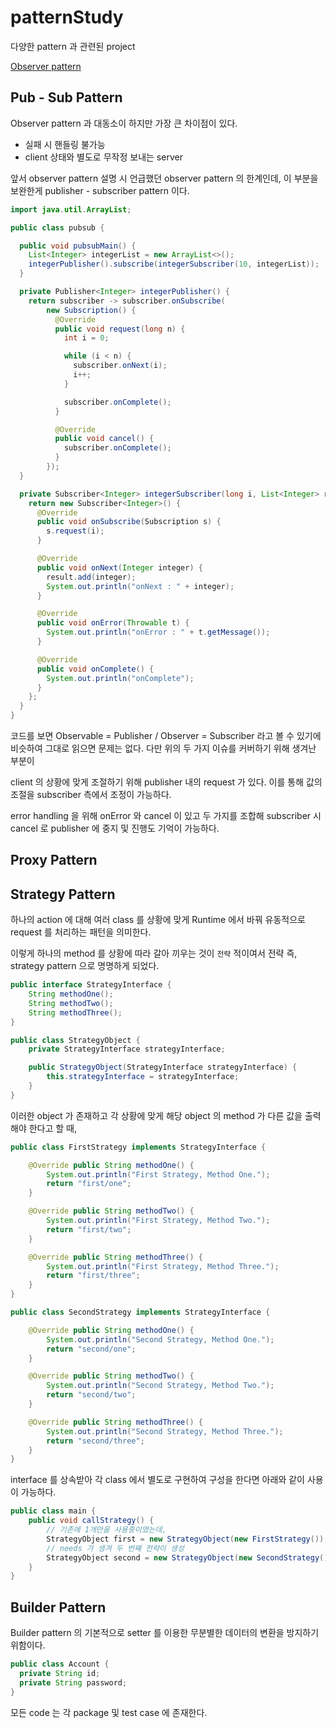 # patternStudy
다양한 pattern 과 관련된 project


[Observer pattern](/src/main/java/com/jk/study/pattern/observer/README.md)

## Pub - Sub Pattern

Observer pattern 과 대동소이 하지만 가장 큰 차이점이 있다.

- 실패 시 핸들링 불가능
- client 상태와 별도로 무작정 보내는 server

앞서 observer pattern 설명 시 언급했던 observer pattern 의 한계인데, 
이 부분을 보완한게 publisher - subscriber pattern 이다.

```java
import java.util.ArrayList;

public class pubsub {

  public void pubsubMain() {
    List<Integer> integerList = new ArrayList<>();
    integerPublisher().subscribe(integerSubscriber(10, integerList));
  }

  private Publisher<Integer> integerPublisher() {
    return subscriber -> subscriber.onSubscribe(
        new Subscription() {
          @Override
          public void request(long n) {
            int i = 0;

            while (i < n) {
              subscriber.onNext(i);
              i++;
            }

            subscriber.onComplete();
          }

          @Override
          public void cancel() {
            subscriber.onComplete();
          }
        });
  }

  private Subscriber<Integer> integerSubscriber(long i, List<Integer> result) {
    return new Subscriber<Integer>() {
      @Override
      public void onSubscribe(Subscription s) {
        s.request(i);
      }

      @Override
      public void onNext(Integer integer) {
        result.add(integer);
        System.out.println("onNext : " + integer);
      }

      @Override
      public void onError(Throwable t) {
        System.out.println("onError : " + t.getMessage());
      }

      @Override
      public void onComplete() {
        System.out.println("onComplete");
      }
    };
  }
}
```

코드를 보면 Observable = Publisher / Observer = Subscriber 라고 볼 수 있기에 비슷하여 그대로 읽으면 문제는 없다.
다만 위의 두 가지 이슈를 커버하기 위해 생겨난 부분이

client 의 상황에 맞게 조절하기 위해 publisher 내의 request 가 있다. 이를 통해 값의 조절을 subscriber 측에서 조정이 가능하다.

error handling 을 위해 onError 와 cancel 이 있고 두 가지를 조합해 subscriber 시 cancel 로 publisher 에 중지 및 진행도 기억이 가능하다.

## Proxy Pattern


## Strategy Pattern

하나의 action 에 대해 여러 class 를 상황에 맞게 Runtime 에서 바꿔 유동적으로 request 를 처리하는 패턴을 의미한다.

이렇게 하나의 method 를 상황에 따라 갈아 끼우는 것이 `전략` 적이여서 전략 즉, strategy pattern 으로 명명하게 되었다.

```java
public interface StrategyInterface {
	String methodOne();
	String methodTwo();
	String methodThree();
}

public class StrategyObject {
	private StrategyInterface strategyInterface;

	public StrategyObject(StrategyInterface strategyInterface) {
		this.strategyInterface = strategyInterface;
	}
}

```
이러한 object 가 존재하고 각 상황에 맞게 해당 object 의 method 가 다른 값을 출력해야 한다고 할 때,
```java
public class FirstStrategy implements StrategyInterface {

	@Override public String methodOne() {
		System.out.println("First Strategy, Method One.");
		return "first/one";
	}

	@Override public String methodTwo() {
		System.out.println("First Strategy, Method Two.");
		return "first/two";
	}

	@Override public String methodThree() {
		System.out.println("First Strategy, Method Three.");
		return "first/three";
	}
}

public class SecondStrategy implements StrategyInterface {

	@Override public String methodOne() {
		System.out.println("Second Strategy, Method One.");
		return "second/one";
	}

	@Override public String methodTwo() {
		System.out.println("Second Strategy, Method Two.");
		return "second/two";
	}

	@Override public String methodThree() {
		System.out.println("Second Strategy, Method Three.");
		return "second/three";
	}
}
```

interface 를 상속받아 각 class 에서 별도로 구현하여 구성을 한다면 아래와 같이 사용이 가능하다. 

```java
public class main {
	public void callStrategy() {
		// 기존에 1개만을 사용중이였는데,
		StrategyObject first = new StrategyObject(new FirstStrategy());
		// needs 가 생겨 두 번째 전략이 생성
		StrategyObject second = new StrategyObject(new SecondStrategy());
    }
}
```

## Builder Pattern

Builder pattern 의 기본적으로 setter 를 이용한 무분별한 데이터의 변환을 방지하기 위함이다.

```java
public class Account {
  private String id;
  private String password;
}
```

모든 code 는 각 package 및 test case 에 존재한다.